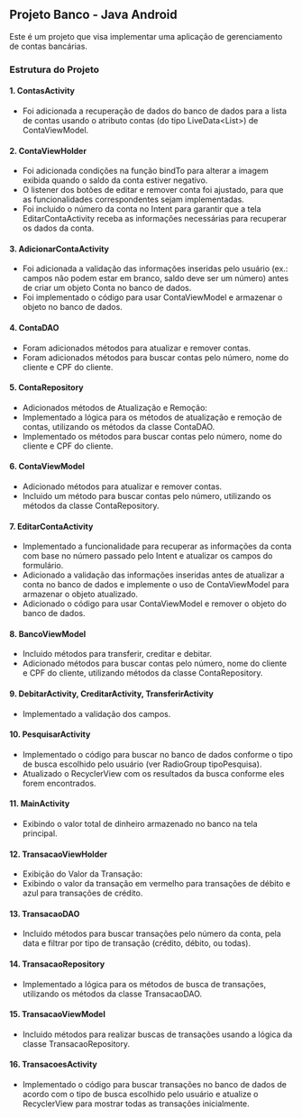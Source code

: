 ## Projeto Banco - Java Android
Este é um projeto que visa implementar uma aplicação de gerenciamento de contas bancárias. 


### Estrutura do Projeto
#### 1. ContasActivity
- Foi adicionada a recuperação de dados do banco de dados para a lista de contas usando o atributo contas (do tipo LiveData<List<Conta>>) de ContaViewModel.
#### 2. ContaViewHolder
- Foi adicionada condições na função bindTo para alterar a imagem exibida quando o saldo da conta estiver negativo.
- O listener dos botões de editar e remover conta foi ajustado, para que as funcionalidades correspondentes sejam implementadas.
- Foi incluido o número da conta no Intent para garantir que a tela EditarContaActivity receba as informações necessárias para recuperar os dados da conta.
#### 3. AdicionarContaActivity
- Foi adicionada a validação das informações inseridas pelo usuário (ex.: campos não podem estar em branco, saldo deve ser um número) antes de criar um objeto Conta no banco de dados.
- Foi implementado o código para usar ContaViewModel e armazenar o objeto no banco de dados.
#### 4. ContaDAO
- Foram adicionados métodos para atualizar e remover contas.
- Foram adicionados métodos para buscar contas pelo número, nome do cliente e CPF do cliente.
#### 5. ContaRepository
- Adicionados métodos de Atualização e Remoção:
- Implementado a lógica para os métodos de atualização e remoção de contas, utilizando os métodos da classe ContaDAO.
- Implementado os métodos para buscar contas pelo número, nome do cliente e CPF do cliente.
#### 6. ContaViewModel
- Adicionado métodos para atualizar e remover contas.
- Incluido um método para buscar contas pelo número, utilizando os métodos da classe ContaRepository.
#### 7. EditarContaActivity
- Implementado a funcionalidade para recuperar as informações da conta com base no número passado pelo Intent e atualizar os campos do formulário.
- Adicionado a validação das informações inseridas antes de atualizar a conta no banco de dados e implemente o uso de ContaViewModel para armazenar o objeto atualizado.
- Adicionado o código para usar ContaViewModel e remover o objeto do banco de dados.
#### 8. BancoViewModel
- Incluido métodos para transferir, creditar e debitar.
- Adicionado métodos para buscar contas pelo número, nome do cliente e CPF do cliente, utilizando métodos da classe ContaRepository.
#### 9. DebitarActivity, CreditarActivity, TransferirActivity
- Implementado a validação dos campos.
#### 10. PesquisarActivity
- Implementado o código para buscar no banco de dados conforme o tipo de busca escolhido pelo usuário (ver RadioGroup tipoPesquisa).
- Atualizado o RecyclerView com os resultados da busca conforme eles forem encontrados.
#### 11. MainActivity
- Exibindo o valor total de dinheiro armazenado no banco na tela principal.
#### 12. TransacaoViewHolder
- Exibição do Valor da Transação:
- Exibindo o valor da transação em vermelho para transações de débito e azul para transações de crédito.
#### 13. TransacaoDAO
- Incluido métodos para buscar transações pelo número da conta, pela data e filtrar por tipo de transação (crédito, débito, ou todas).
#### 14. TransacaoRepository
- Implementado a lógica para os métodos de busca de transações, utilizando os métodos da classe TransacaoDAO.
#### 15. TransacaoViewModel
- Incluido métodos para realizar buscas de transações usando a lógica da classe TransacaoRepository.
#### 16. TransacoesActivity
- Implementado o código para buscar transações no banco de dados de acordo com o tipo de busca escolhido pelo usuário e atualize o RecyclerView para mostrar todas as transações inicialmente.
